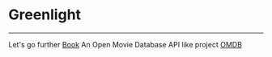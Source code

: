 # Greenlight
------------
Let's go further [Book](https://lets-go-further.alexedwards.net/)
An Open Movie Database API like project [OMDB](https://www.omdbapi.com/)
